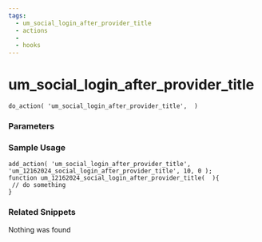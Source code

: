 ```yaml
---
tags: 
  - um_social_login_after_provider_title
  - actions
  - 
  - hooks
---
```

# um\_social\_login\_after\_provider\_title

``` php:no-line-numbers
do_action( 'um_social_login_after_provider_title',  )
```
<div class='hook-sep'></div>

### Parameters

<div class='hook-sep'></div>



### Sample Usage

``` php:no-line-numbers
add_action( 'um_social_login_after_provider_title', 'um_12162024_social_login_after_provider_title', 10, 0 );
function um_12162024_social_login_after_provider_title(  ){
 // do something
}
```
<div class='hook-sep'></div>



### Related Snippets

Nothing was found

